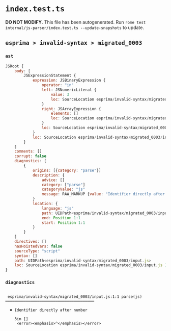 # `index.test.ts`

**DO NOT MODIFY**. This file has been autogenerated. Run `rome test internal/js-parser/index.test.ts --update-snapshots` to update.

## `esprima > invalid-syntax > migrated_0003`

### `ast`

```javascript
JSRoot {
	body: [
		JSExpressionStatement {
			expression: JSBinaryExpression {
				operator: "in"
				left: JSNumericLiteral {
					value: 3
					loc: SourceLocation esprima/invalid-syntax/migrated_0003/input.js 1:0-1:1
				}
				right: JSArrayExpression {
					elements: []
					loc: SourceLocation esprima/invalid-syntax/migrated_0003/input.js 1:4-1:6
				}
				loc: SourceLocation esprima/invalid-syntax/migrated_0003/input.js 1:0-1:6
			}
			loc: SourceLocation esprima/invalid-syntax/migrated_0003/input.js 1:0-1:6
		}
	]
	comments: []
	corrupt: false
	diagnostics: [
		{
			origins: [{category: "parse"}]
			description: {
				advice: []
				category: ["parse"]
				categoryValue: "js"
				message: RAW_MARKUP {value: "Identifier directly after number"}
			}
			location: {
				language: "js"
				path: UIDPath<esprima/invalid-syntax/migrated_0003/input.js>
				end: Position 1:1
				start: Position 1:1
			}
		}
	]
	directives: []
	hasHoistedVars: false
	sourceType: "script"
	syntax: []
	path: UIDPath<esprima/invalid-syntax/migrated_0003/input.js>
	loc: SourceLocation esprima/invalid-syntax/migrated_0003/input.js 1:0-2:0
}
```

### `diagnostics`

```

 esprima/invalid-syntax/migrated_0003/input.js:1:1 parse(js) ━━━━━━━━━━━━━━━━━━━━━━━━━━━━━━━━━━━━━━━

  ✖ Identifier directly after number

    3in []
     <error><emphasis>^</emphasis></error>


```
